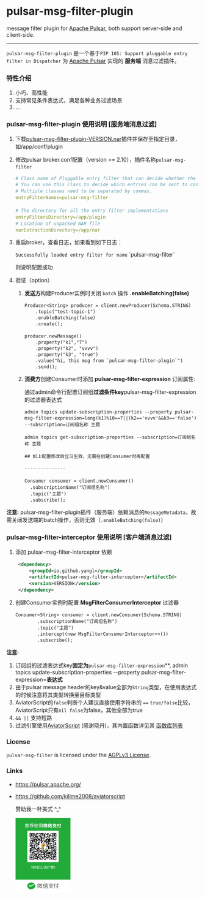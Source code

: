 # pulsar-msg-filter-plugin
message filter plugin for [Apache Pulsar](https://github.com/apache/pulsar), both support server-side and client-side.


----------------------------------------

`pulsar-msg-filter-plugin` 是一个基于`PIP 105: Support pluggable entry filter in Dispatcher` 为 [Apache Pulsar](https://github.com/apache/pulsar) 实现的 **服务端** 消息过滤插件。

### 特性介绍

1. 小巧、高性能
2. 支持常见条件表达式，满足各种业务过滤场景
3. ...

### pulsar-msg-filter-plugin 使用说明 [服务端消息过滤]

1. 下载[pulsar-msg-filter-plugin-VERSION.nar](https://github.com/yangl/pulsar-msg-filter/releases/)插件并保存至指定目录，如/app/conf/plugin

2. 修改pulsar broker.conf配置（version >= 2.10），插件名称`pulsar-msg-filter`

   ```yml
   # Class name of Pluggable entry filter that can decide whether the entry needs to be filtered
   # You can use this class to decide which entries can be sent to consumers.
   # Multiple classes need to be separated by commas.
   entryFilterNames=pulsar-msg-filter
   
   # The directory for all the entry filter implementations
   entryFiltersDirectory=/app/plugin
   # Location of unpacked NAR file
   narExtractionDirectory=/app/nar
   ```

3. 重启broker，查看日志，如果看到如下日志：

   `Successfully loaded entry filter for name` \`pulsar-msg-filter\`

   则说明配置成功

4. 验证（option）

    1. **发送方**构建Producer实例时关闭 `batch` 操作 **.enableBatching(false)**

       ```
       Producer<String> producer = client.newProducer(Schema.STRING)
           .topic("test-topic-1")
           .enableBatching(false)
           .create();
        
       producer.newMessage()
           .property("k1","7")
           .property("k2", "vvvv")
           .property("k3", "true")
           .value("hi, this msg from `pulsar-msg-filter-plugin`")
           .send();
       ```

    2. **消费方**创建Consumer时添加 **pulsar-msg-filter-expression** 订阅属性:

       通过admin命令行配置订阅组**过滤条件key**pulsar-msg-filter-expression的过滤器表达式

        ```
        admin topics update-subscription-properties --property pulsar-msg-filter-expression=long(k1)%10==7||(k2=='vvvv'&&k3=='false') --subscription=订阅组名称 主题
        
        admin topics get-subscription-properties --subscription=订阅组名称 主题
        
        ## 如上配置修改后立马生效，无需在创建Consumer时再配置 
        
        ---------------
           
        Consumer consumer = client.newConsumer()
          .subscriptionName("订阅组名称")
          .topic("主题")
          .subscribe();
        ```


**注意:**  pulsar-msg-filter-plugin插件（服务端）依赖消息的`MessageMetadata`，故需关闭发送端的batch操作，否则无效（`.enableBatching(false)`）



### pulsar-msg-filter-interceptor 使用说明 [客户端消息过滤]

1. 添加 pulsar-msg-filter-interceptor 依赖
   ```xml
    <dependency>
        <groupId>io.github.yangl</groupId>
        <artifactId>pulsar-msg-filter-interceptor</artifactId>
        <version>VERSION</version>
    </dependency>
   ```

2. 创建Consumer实例时配置 **MsgFilterConsumerInterceptor** 过滤器
    ```
    Consumer<String> consumer = client.newConsumer(Schema.STRING)
            .subscriptionName("订阅组名称")
            .topic("主题")
            .intercept(new MsgFilterConsumerInterceptor<>())
            .subscribe();
    ```


**注意:**
1. 订阅组的过滤表达式key**固定为**`pulsar-msg-filter-expression`**, admin topics update-subscription-properties --property pulsar-msg-filter-expression=**表达式**
2. 由于pulsar message header的key&value全部为`String`类型，在使用表达式的时候注意将其类型转换至目标类型
3. AviatorScript的`false`判断个人建议直接使用字符串的 `==`  `true/false`比较，AviatorScript只有`nil false`为false，其他全部为true
4. `&& ||` 支持短路
5. 过滤引擎使用[AviatorScript](https://github.com/killme2008/aviatorscript) (感谢晓丹)，其内置函数详见其 [函数库列表](https://www.yuque.com/boyan-avfmj/aviatorscript/ashevw)


### License

`pulsar-msg-filter` is licensed under the [AGPLv3 License](./LICENSE).

### Links

- https://pulsar.apache.org/

- https://github.com/killme2008/aviatorscript

  赞助我一杯美式 ^_^

  <img src="./weixin.png" width="30%" />
